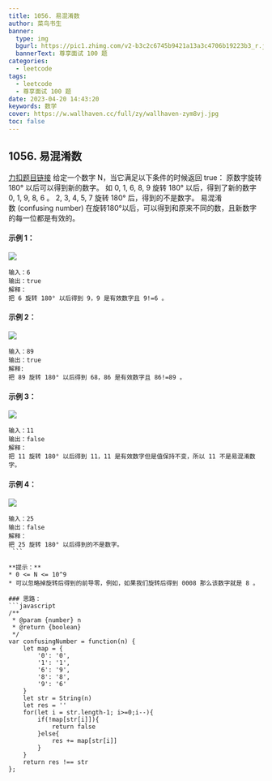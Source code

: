 ```yaml
---
title: 1056. 易混淆数
author: 菜鸟书生
banner:
  type: img
  bgurl: https://pic1.zhimg.com/v2-b3c2c6745b9421a13a3c4706b19223b3_r.jpg
  bannerText: 尊享面试 100 题
categories:
  - leetcode
tags:
  - leetcode
  - 尊享面试 100 题
date: 2023-04-20 14:43:20
keywords: 数学
cover: https://w.wallhaven.cc/full/zy/wallhaven-zym8vj.jpg
toc: false
---
```


## 1056. 易混淆数
[力扣题目链接](https://leetcode.cn/problems/confusing-number/?envType=study-plan-v2&id=premium-algo-100)
给定一个数字 N，当它满足以下条件的时候返回 true：
原数字旋转 180° 以后可以得到新的数字。
如 0, 1, 6, 8, 9 旋转 180° 以后，得到了新的数字 0, 1, 9, 8, 6 。
2, 3, 4, 5, 7 旋转 180° 后，得到的不是数字。
易混淆数 (confusing number) 在旋转180°以后，可以得到和原来不同的数，且新数字的每一位都是有效的。

#### **示例 1：**
![](https://assets.leetcode.com/uploads/2019/03/23/1268_1.png)
```
输入：6
输出：true
解释： 
把 6 旋转 180° 以后得到 9，9 是有效数字且 9!=6 。
```

#### **示例 2：**
![](https://assets.leetcode.com/uploads/2019/03/23/1268_2.png)
```
输入：89
输出：true
解释: 
把 89 旋转 180° 以后得到 68，86 是有效数字且 86!=89 。
```
#### **示例 3：**
![](https://assets.leetcode.com/uploads/2019/03/23/1268_3.png)
```
输入：11
输出：false
解释：
把 11 旋转 180° 以后得到 11，11 是有效数字但是值保持不变，所以 11 不是易混淆数字。 
```

#### **示例 4：**
![](https://assets.leetcode.com/uploads/2019/03/23/1268_4.png)
```
输入：25
输出：false
解释：
把 25 旋转 180° 以后得到的不是数字。
 ```

**提示：**
* 0 <= N <= 10^9
* 可以忽略掉旋转后得到的前导零，例如，如果我们旋转后得到 0008 那么该数字就是 8 。

### 思路：
```javascript
/**
 * @param {number} n
 * @return {boolean}
 */
var confusingNumber = function(n) {
    let map = {
        '0': '0',
        '1': '1',
        '6': '9',
        '8': '8',
        '9': '6'
    }
    let str = String(n)
    let res = ''
    for(let i = str.length-1; i>=0;i--){
        if(!map[str[i]]){
            return false
        }else{
            res += map[str[i]]
        }
    }
    return res !== str
};
```